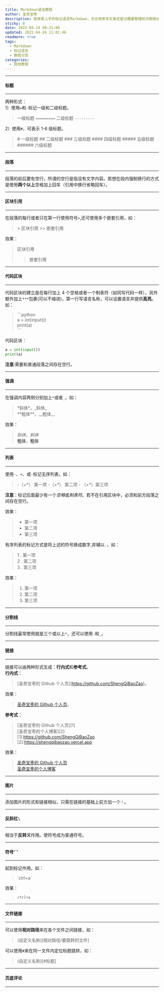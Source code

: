 ```yaml
---
title: Markdown语法教程
author: 圣奇宝枣
description: 简单易上手的标记语言Markdown，无论用来写文章还是记概要整理知识都很出众
sticky: 0
date: 2022-04-24 09:31:00
updated: 2022-04-24 11:01:46
readmore: true
tags:
  - Markdown
  - 标记语言
  - 教程分享
categories:
  - 其他教程
---
```


---

#### **标题**

---

两种形式：  
1）使用`=`和`-`标记一级和二级标题。

> 一级标题
> `=========`
> 二级标题
> `---------`

<!-- more -->

2）使用`#`，可表示 1-6 级标题。

> \# 一级标题
> \## 二级标题
> \### 三级标题
> \#### 四级标题
> \##### 五级标题
> \###### 六级标题

---

#### **段落**

---

段落的前后要有空行，所谓的空行是指没有文字内容。若想在段内强制换行的方式是使用**两个以上**空格加上回车（引用中换行省略回车）。

---

#### **区块引用**

---

在段落的每行或者只在第一行使用符号`>`,还可使用多个嵌套引用，如：

> \> 区块引用
> \>> 嵌套引用

效果：

> 区块引用
>
> > 嵌套引用

---

#### **代码区块**

---

代码区块的建立是在每行加上 4 个空格或者一个制表符（如同写代码一样），另外额外加上`***`包裹(可以不缩进)，第一行写语言名称，可以设置语言并提供**高亮**。如：

> \```python  
> a = int(input())  
> print(a)  
> \```

代码区块：

```python
a = int(input())
print(a)
```

**注意**:需要和普通段落之间存在空行。

---

#### **强调**

---

在强调内容两侧分别加上`*`或者`_`，如：

> \*斜体\*，\_斜体\_  
> \*\*粗体\*\*，\_\_粗体\_\_

效果：

> _斜体_，_斜体_  
> **粗体**，**粗体**

---

#### **列表**

---

使用`·`、`+`、或`-`标记无序列表，如：

> \-（+\*） 第一项
> \-（+\*） 第二项
> \- （+\*）第三项

**注意**：标记后面最少有一个*空格*或*制表符*。若不在引用区块中，必须和前方段落之间存在空行。

效果：

> - 第一项
> - 第二项
> - 第三项

有序列表的标记方式是将上述的符号换成数字,并辅以`.`，如：

> 1 . 第一项  
> 2 . 第二项  
> 3 . 第三项

效果：

> 1. 第一项
> 2. 第二项
> 3. 第三项

---

#### **分割线**

---

分割线最常使用就是三个或以上`*`，还可以使用`-`和`_`。

---

#### **链接**

---

链接可以由两种形式生成：**行内式**和**参考式**。  
**行内式**：

> \[圣奇宝枣的 Github 个人页\]\(https://github.com/ShengQiBaoZao)。

效果：

> [圣奇宝枣的 Github 个人页](https://github.com/ShengQiBaoZao)。

**参考式**：

> \[圣奇宝枣的 Github 个人页\]\[1\]  
> \[圣奇宝枣的个人博客\]\[2\]  
> \[1\]:https://github.com/ShengQiBaoZao  
> \[2\]:https://shengqibaozao.vercel.app

效果：

> [圣奇宝枣的 Github 个人页][1]  
> [圣奇宝枣的个人博客][2]

[1]: https://github.com/ShengQiBaoZao
[2]: https://shengqibaozao.vercel.app

---

#### **图片**

---

添加图片的形式和链接相似，只需在链接的基础上前方加一个`！`。

---

#### **反斜杠`\`**

---

相当于**反转义**作用。使符号成为普通符号。

---

#### **符号'`'**

---

起到标记作用。如：

> \`ctrl+a\`

效果：

> `ctrl+a`

---

#### **文件链接**

---

可以使用**相对路径**来在各个文件之间链接，如：

> \(自定义名称\)[相对路径/要跳转的文件]

可以使用`#`来在同一文件内定位标题跳转，如：

> \(自定义名称)[#标题]

---

#### **页底评论**

---
